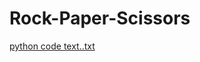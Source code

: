 # Rock-Paper-Scissors
[python code text..txt](https://github.com/Naveen0531/Rock-Paper-Scissors/files/10288231/python.code.text.txt)
